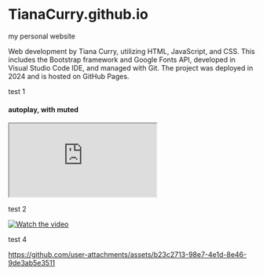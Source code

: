 # TianaCurry.github.io
 my personal website

 Web development by Tiana Curry, utilizing HTML, JavaScript, and CSS. This includes the Bootstrap framework and Google Fonts API, developed in Visual Studio Code IDE, and managed with Git. The project was deployed in 2024 and is hosted on GitHub Pages.

test 1

<h4>autoplay, with muted</h4>

<iframe src="https://github.com/user-attachments/assets/b23c2713-98e7-4e1d-8e46-9de3ab5e3511"></iframe>

test 2

[![Watch the video](https://user-images.githubusercontent.com/TianaCurry/TianaCurry.github.io/images/readme-media/mobile-view-1.png)](https://github.com/user-attachments/assets/b23c2713-98e7-4e1d-8e46-9de3ab5e3511)


test 4

https://github.com/user-attachments/assets/b23c2713-98e7-4e1d-8e46-9de3ab5e3511
